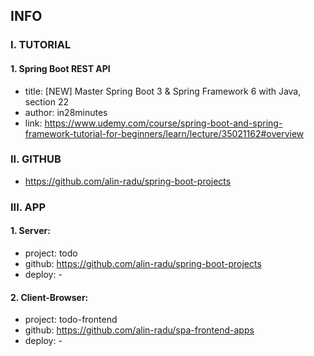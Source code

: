 ## INFO

### I. TUTORIAL

#### 1. Spring Boot REST API

- title: [NEW] Master Spring Boot 3 & Spring Framework 6 with Java, section 22
- author: in28minutes
- link: https://www.udemy.com/course/spring-boot-and-spring-framework-tutorial-for-beginners/learn/lecture/35021162#overview

### II. GITHUB

- https://github.com/alin-radu/spring-boot-projects

### III. APP

#### 1. Server: 
- project: todo
- github: https://github.com/alin-radu/spring-boot-projects
- deploy: -

#### 2. Client-Browser:
- project: todo-frontend
- github: https://github.com/alin-radu/spa-frontend-apps
- deploy: -
